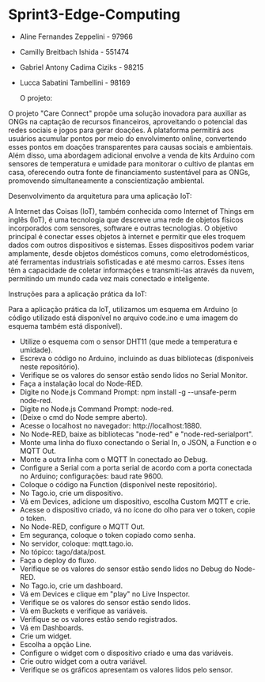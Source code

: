 # Sprint3-Edge-Computing

- Aline Fernandes Zeppelini - 97966
- Camilly Breitbach Ishida - 551474
- Gabriel Antony Cadima Ciziks - 98215
- Lucca Sabatini Tambellini - 98169

  O projeto:

O projeto "Care Connect" propõe uma solução inovadora para auxiliar as ONGs na captação de recursos financeiros, aproveitando o potencial das redes sociais e jogos para gerar doações. A plataforma permitirá aos usuários acumular pontos por meio do envolvimento online, convertendo esses pontos em doações transparentes para causas sociais e ambientais. Além disso, uma abordagem adicional envolve a venda de kits Arduino com sensores de temperatura e umidade para monitorar o cultivo de plantas em casa, oferecendo outra fonte de financiamento sustentável para as ONGs, promovendo simultaneamente a conscientização ambiental.

  Desenvolvimento da arquitetura para uma aplicação IoT:

A Internet das Coisas (IoT), também conhecida como Internet of Things em inglês (IoT), é uma tecnologia que descreve uma rede de objetos físicos incorporados com sensores, software e outras tecnologias. O objetivo principal é conectar esses objetos à internet e permitir que eles troquem dados com outros dispositivos e sistemas. Esses dispositivos podem variar amplamente, desde objetos domésticos comuns, como eletrodomésticos, até ferramentas industriais sofisticadas e até mesmo carros. Esses itens têm a capacidade de coletar informações e transmiti-las através da nuvem, permitindo um mundo cada vez mais conectado e inteligente.

  Instruções para a aplicação prática da IoT:

Para a aplicação prática da IoT, utilizamos um esquema em Arduino (o código utilizado está disponível no arquivo code.ino e uma imagem do esquema também está disponível).

- Utilize o esquema com o sensor DHT11 (que mede a temperatura e umidade).
- Escreva o código no Arduino, incluindo as duas bibliotecas (disponíveis neste repositório).
- Verifique se os valores do sensor estão sendo lidos no Serial Monitor.
- Faça a instalação local do Node-RED.
- Digite no Node.js Command Prompt: npm install -g --unsafe-perm node-red.
- Digite no Node.js Command Prompt: node-red.
- (Deixe o cmd do Node sempre aberto).
- Acesse o localhost no navegador: http://localhost:1880.
- No Node-RED, baixe as bibliotecas "node-red" e "node-red-serialport".
- Monte uma linha do fluxo conectando o Serial In, o JSON, a Function e o MQTT Out.
- Monte a outra linha com o MQTT In conectado ao Debug.
- Configure a Serial com a porta serial de acordo com a porta conectada no Arduino; configurações: baud rate 9600.
- Coloque o código na Function (disponível neste repositório).
- No Tago.io, crie um dispositivo.
- Vá em Devices, adicione um dispositivo, escolha Custom MQTT e crie.
- Acesse o dispositivo criado, vá no ícone do olho para ver o token, copie o token.
- No Node-RED, configure o MQTT Out.
- Em segurança, coloque o token copiado como senha.
- No servidor, coloque: mqtt.tago.io.
- No tópico: tago/data/post.
- Faça o deploy do fluxo.
- Verifique se os valores do sensor estão sendo lidos no Debug do Node-RED.
- No Tago.io, crie um dashboard.
- Vá em Devices e clique em "play" no Live Inspector.
- Verifique se os valores do sensor estão sendo lidos.
- Vá em Buckets e verifique as variáveis.
- Verifique se os valores estão sendo registrados.
- Vá em Dashboards.
- Crie um widget.
- Escolha a opção Line.
- Configure o widget com o dispositivo criado e uma das variáveis.
- Crie outro widget com a outra variável.
- Verifique se os gráficos apresentam os valores lidos pelo sensor.
